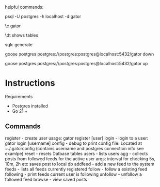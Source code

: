 helpful commands:

psql -U postgres -h localhost -d gator

\c gator

\dt shows tables

sqlc generate


goose postgres postgres://postgres:postgres@localhost:5432/gator down

goose postgres postgres://postgres:postgres@localhost:5432/gator up




# Instructions

Requirements 
* Postgres installed
* Go 21 + 



## Commands
register - create user usage: gator register [user]
login - login to a user: gator login [username]
config - debug to print config file. Located at ~./.gatorconfig (contains username and postgres connection info see examlpe)
reset - resets Datbase tables
users - lists users 
agg - collects posts from followed feeds for the active user args: interval for checking 5s, 10m, 2h etc saves post to local db
addfeed - add a new feed to the system 
feeds - lists all feeds currently registered
follow - follow a existing feed
following - print feeds current user is following
unfollow - unfollow a followed feed
browse - view saved posts
